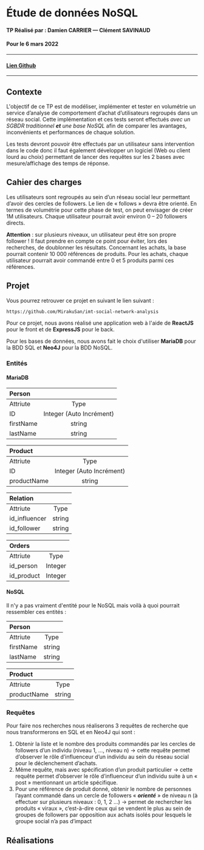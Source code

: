# Étude de données NoSQL

#### TP Réalisé par : Damien CARRIER — Clément SAVINAUD

#### Pour le 6 mars 2022

---

#### [Lien Github](https://github.com/MirakuSan/imt-social-network-analysis)

---

## Contexte

L'objectif de ce TP est de modéliser, implémenter et tester en volumétrie un service d’analyse de comportement d’achat
d’utilisateurs regroupés dans un réseau social. Cette implémentation et ces tests seront effectués *avec un SGBDR
traditionnel **et** une base NoSQL* afin de comparer les avantages, inconvénients et performances de chaque solution.

Les tests devront pouvoir être effectués par un utilisateur sans intervention dans le code donc il faut également
développer un logiciel (Web ou client lourd au choix) permettant de lancer des requêtes sur les 2 bases avec
mesure/affichage des temps de réponse.

## Cahier des charges

Les utilisateurs sont regroupés au sein d’un réseau social leur permettant d’avoir des cercles de followers. Le lien de
« follows » devra être orienté. En termes de volumétrie pour cette phase de test, on peut envisager de créer 1M
utilisateurs. Chaque utilisateur pourrait avoir environ 0 – 20 followers directs.

**Attention** : sur plusieurs niveaux, un utilisateur peut être son propre follower ! Il faut prendre en compte ce point
pour éviter, lors des recherches, de doublonner les résultats. Concernant les achats, la base pourrait contenir 10 000
références de produits. Pour les achats, chaque utilisateur pourrait avoir commandé entre 0 et 5 produits parmi ces
références.

## Projet

Vous pourrez retrouver ce projet en suivant le lien suivant :

```
https://github.com/MirakuSan/imt-social-network-analysis
```

Pour ce projet, nous avons réalisé une application web à l'aide de **ReactJS** pour le front et de **ExpressJS** pour le
back.

Pour les bases de données, nous avons fait le choix d'utiliser **MariaDB** pour la BDD SQL et **Neo4J** pour la BDD
NoSQL.

### Entités

#### MariaDB

| Person     |                          |
|:-----------|:------------------------:|
| Attriute   |           Type           |
| ID         | Integer (Auto Incrément) |
| firstName  |          string          |
| lastName   |          string          |

| Product     |                          |
|:------------|:------------------------:|
| Attriute    |           Type           |
| ID          | Integer (Auto Incrément) |
| productName |          string          |

| Relation      |                          |
|:--------------|:------------------------:|
| Attriute      |           Type           |
| id_influencer |          string          |
| id_follower   |          string          |

| Orders     |         |
|:-----------|:-------:|
| Attriute   |  Type   |
| id_person  | Integer |
| id_product | Integer |

#### NoSQL

Il n'y a pas vraiment d'entité pour le NoSQL mais voilà à quoi pourrait ressembler ces entités :

| Person     |                      |
|:-----------|:--------------------:|
| Attriute   |         Type         |
| firstName  |        string        |
| lastName   |        string        |

| Product     |                      |
|:------------|:--------------------:|
| Attriute    |         Type         |
| productName |        string        |

### Requêtes

Pour faire nos recherches nous réaliserons 3 requêtes de recherche que nous transformerons en SQL et en Neo4J qui sont :

1. Obtenir la liste et le nombre des produits commandés par les cercles de followers d’un individu (niveau 1, …, niveau
   n) &rarr; cette requête permet d’observer le rôle d’influenceur d’un individu au sein du réseau social pour le
   déclenchement d’achats.
2. Même requête, mais avec spécification d’un produit particulier &rarr; cette requête permet d’observer le rôle
   d’influenceur d’un individu suite à un « post » mentionnant un article spécifique.
3. Pour une référence de produit donné, obtenir le nombre de personnes l’ayant commandé dans un cercle de followers
   « **_orienté_** » de niveau n (à effectuer sur plusieurs niveaux : 0, 1, 2 …) &rarr; permet de rechercher les
   produits « viraux », c’est-à-dire ceux qui se vendent le plus au sein de groupes de followers par opposition aux
   achats isolés pour lesquels le groupe social n’a pas d’impact

## Réalisations